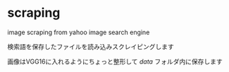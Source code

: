 # scraping

image scraping from yahoo image search engine

検索語を保存したファイルを読み込みスクレイピングします

画像はVGG16に入れるようにちょっと整形して *data* フォルダ内に保存します
